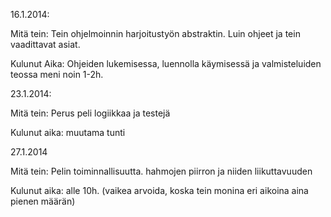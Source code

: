 ﻿16.1.2014:

Mitä tein:
Tein ohjelmoinnin harjoitustyön abstraktin. Luin ohjeet ja tein vaadittavat asiat.   

Kulunut Aika:
Ohjeiden lukemisessa, luennolla käymisessä ja valmisteluiden teossa meni noin 1-2h.


23.1.2014:

Mitä tein:
Perus peli logiikkaa ja testejä

Kulunut aika:
muutama tunti

27.1.2014

Mitä tein:
Pelin toiminnallisuutta. hahmojen piirron ja niiden liikuttavuuden

Kulunut aika:
alle 10h. (vaikea arvoida, koska tein monina eri aikoina aina pienen määrän)

